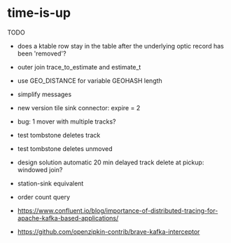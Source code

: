 # time-is-up

TODO
- does a ktable row stay in the table after the underlying optic record has been 'removed'?
- outer join trace_to_estimate and estimate_t
- use GEO_DISTANCE for variable GEOHASH length
- simplify messages
- new version tile sink connector: expire = 2
- bug: 1 mover with multiple tracks?
- test tombstone deletes track
- test tombstone deletes unmoved
- design solution automatic 20 min delayed track delete at pickup: windowed join?
- station-sink equivalent
- order count query

- https://www.confluent.io/blog/importance-of-distributed-tracing-for-apache-kafka-based-applications/
- https://github.com/openzipkin-contrib/brave-kafka-interceptor
